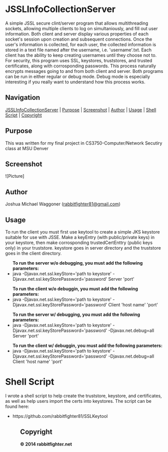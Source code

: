 JSSLInfoCollectionServer
========================
A simple JSSL secure clint/server program that allows multithreading sockets, allowing multiple clients to log on simultaniously, and fill out user information. Both client and server display various properties of each socket's session upon creation and subsequent connections. Once the user's information is collected, for each user, the collected information is stored in a text file named after the username, i.e. 'username'.txt. Each client has the ability to keep creating usernames until they choose not to. For security, this program uses SSL, keystores, truststores, and trusted certificates, along with corrosponding passwords. This process naturally encrypts messages going to and from both client and server. Both programs can be run in either regular or debug mode. Debug mode is especially interesting if you really want to understand how this process works. 

Navigation
-----------
[JSSLInfoCollectionServer](#jsslinfocollectionserver) |
[Purpose](#purpose) |
[Screenshot](#screenshot) |
[Author](#author) |
[Usage](#usage) | 
[Shell Script](#shellscript) |
[Copyright](#copyright)  


Purpose
-------
This was written for my final project in CS3750-Computer/Network Secutiry class at MSU Denver

Screenshot
----------
![Picture]


Author
------
Joshua Michael Waggoner (rabbitfighter81@gmail.com)</li>

Usage
-----
To run the client you must first use keytool to create a simple JKS keystore suitable for use with JSSE. Make a keyEntry (with public/private keys) in your keystore, then make corrosponding trustedCertEnttry (public keys only) in your truststore. keystore goes in server directory and the truststore goes in the client directory. 

<ul><strong>To run the server w/o debugging, you must add the following parameters:</strong>
<li>java -Djavax.net.ssl.keyStore='path to keystore' -Djavax.net.ssl.keyStorePassword='password' Server 'port'</li>
</ul>
<ul><strong>To run the client w/o debuggin, you must add the following parameters:</strong>
<li>java -Djavax.net.ssl.keyStore='path to keystore' -Djavax.net.ssl.keyStorePassword='password' Client 'host name' 'port'</li> 
</ul>
<ul><strong>To run the server w/ debugging, you must add the following parameters:</strong>
<li>java -Djavax.net.ssl.keyStore='path to keystore' -Djavax.net.ssl.keyStorePassword='password' -Djavax.net.debug=all Server 'port'</li>
</ul>
<ul><strong>To run the client w/ debuggin, you must add the following parameters:</strong>
<li>java -Djavax.net.ssl.keyStore='path to keystore' -Djavax.net.ssl.keyStorePassword='password' -Djavax.net.debug=all Client 'host name' 'port'</li> 
</ul>

Shell Script
============
I wrote a shell script to help create the truststore, keystore, and certificates, as well as help users import the certs into keystores. The script can be found here:
<ul>
<li>https://github.com/rabbitfighter81/SSLKeytool</li>
<ul>

Copyright
---------
<strong> &#169; 2014 rabbitfighter.net</strong>





